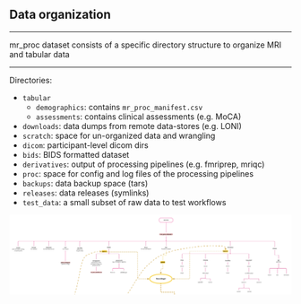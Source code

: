 ## Data organization

---

mr_proc dataset consists of a specific directory structure to organize MRI and tabular data

---

Directories: 

- `tabular`
    - `demographics`: contains `mr_proc_manifest.csv`
    - `assessments`: contains clinical assessments (e.g. MoCA) 
- `downloads`: data dumps from remote data-stores (e.g. LONI)
- `scratch`: space for un-organized data and wrangling
- `dicom`: participant-level dicom dirs
- `bids`: BIDS formatted dataset
- `derivatives`: output of processing pipelines (e.g. fmriprep, mriqc)
- `proc`: space for config and log files of the processing pipelines
- `backups`: data backup space (tars)
- `releases`: data releases (symlinks)
- `test_data`: a small subset of raw data to test workflows


![data_org](../imgs/data_org.jpg)